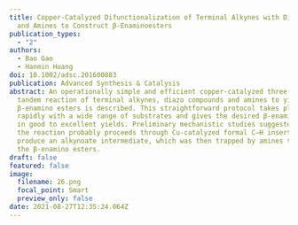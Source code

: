```yaml
---
title: Copper-Catalyzed Difunctionalization of Terminal Alkynes with Diazoesters
  and Amines to Construct β-Enaminoesters
publication_types:
  - "2"
authors:
  - Bao Gao
  - Hanmin Huang
doi: 10.1002/adsc.201600883
publication: Advanced Synthesis & Catalysis
abstract: An operationally simple and efficient copper‐catalyzed three‐component
  tandem reaction of terminal alkynes, diazo compounds and amines to yield
  β‐enamino esters is described. This straightforward protocol takes place
  rapidly with a wide range of substrates and gives the desired β‐enamino esters
  in good to excellent yields. Preliminary mechanistic studies suggested that
  the reaction probably proceeds through Cu‐catalyzed formal C–H insertion to
  produce an alkynoate intermediate, which was then trapped by amines to give
  the β‐enamino esters.
draft: false
featured: false
image:
  filename: 26.png
  focal_point: Smart
  preview_only: false
date: 2021-08-27T12:35:24.064Z
---
```

